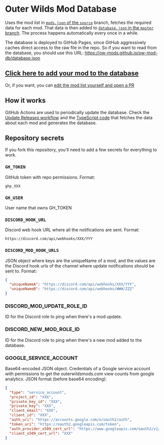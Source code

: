 # Outer Wilds Mod Database

Uses the mod list in [`mods.json` of the `source`](https://github.com/ow-mods/ow-mod-db/blob/source/mods.json) branch, fetches the required data for each mod. That data is then added to [`database.json` in the `master` branch](https://ow-mods.github.io/ow-mod-db/database.json). The process happens automatically every once in a while.

The database is deployed to GitHub Pages, since GitHub aggressively caches direct access to the raw file in the repo. So if you want to read from the database, you should use this URL: https://ow-mods.github.io/ow-mod-db/database.json

## [Click here to add your mod to the database](https://github.com/ow-mods/ow-mod-db/issues/new?labels=add-mod&template=add-mod.yml&title=%5BYour+mod+name+here%5D)

Or, if you want, you can [edit the mod list yourself and open a PR](https://github.com/ow-mods/outer-wilds-mod-db/edit/source/mods.json)

## How it works

GitHub Actions are used to periodically update the database. Check the [Update Releases workflow](https://github.com/ow-mods/ow-mod-db/blob/source/.github/workflows/update-releases.yml) and the [TypeScript code](https://github.com/ow-mods/ow-mod-db/tree/source/scripts) that fetches the data about each mod and generates the database.

## Repository secrets

If you fork this repository, you'll need to add a few secrets for everything to work.

### `GH_TOKEN`

GitHub token with repo permissions. Format:

```
ghp_XXX
```

### `GH_USER`

User name that owns GH_TOKEN

### `DISCORD_HOOK_URL`

Discord web hook URL where all the notifications are sent. Format:

```
https://discord.com/api/webhooks/XXX/YYY
```

### `DISCORD_MOD_HOOK_URLS`

JSON object where keys are the uniqueName of a mod, and the values are the Discord hook urls of the channel where update notifications should be sent to. Format:

```json
{
  "uniqueNameA": "https://discord.com/api/webhooks/XXX/YYY",
  "uniqueNameB": "https://discord.com/api/webhooks/WWW/ZZZ"
}
```

### DISCORD_MOD_UPDATE_ROLE_ID

ID for the Discord role to ping when there's a mod update.

### DISCORD_NEW_MOD_ROLE_ID

ID for the Discord role to ping when there's a new mod added to the database.

### GOOGLE_SERVICE_ACCOUNT

Base64-encoded JSON object. Credentials of a Google service account with permissions to get the outerwildsmods.com view counts from google analytics. JSON format (before base64 encoding):

```json
{
  "type": "service_account",
  "project_id": "XXX",
  "private_key_id": "XXX",
  "private_key": "XXX",
  "client_email": "XXX",
  "client_id": "XXX",
  "auth_uri": "https://accounts.google.com/o/oauth2/auth",
  "token_uri": "https://oauth2.googleapis.com/token",
  "auth_provider_x509_cert_url": "https://www.googleapis.com/oauth2/v1/certs",
  "client_x509_cert_url": "XXX"
}
```
